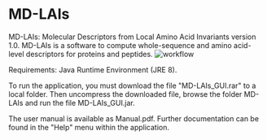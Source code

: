 # MD-LAIs
MD-LAIs: Molecular Descriptors from Local Amino Acid Invariants version 1.0. MD-LAIs is a software to compute whole-sequence and amino acid-level descriptors for proteins and peptides.
![workflow](https://github.com/Grupo-Medicina-Molecular-y-Traslacional/MD_LAIS/assets/45304702/8ca6513a-9111-411a-ba38-8bae96e4a3e6)

Requirements:
Java Runtime Environment (JRE 8).


To run the application, you must download the file "MD-LAIs_GUI.rar" to a local folder. Then uncompress the downloaded file, browse the folder MD-LAIs and run the file MD-LAIs_GUI.jar. 

The user manual is available as Manual.pdf. Further documentation can be found in the "Help" menu within the application.
